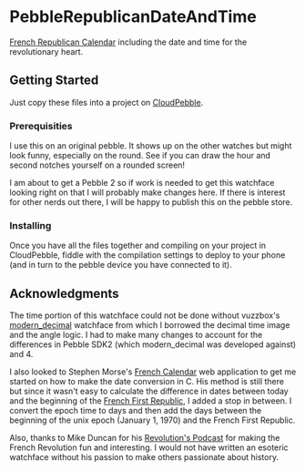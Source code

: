 # PebbleRepublicanDateAndTime
[French Republican Calendar](https://en.wikipedia.org/wiki/French_Republican_Calendar) including the date and time for the revolutionary heart.

## Getting Started
Just copy these files into a project on [CloudPebble](https://cloudpebble.net).

### Prerequisities
I use this on an original pebble. It shows up on the other watches but might look funny, especially on the round. See if you can draw the hour and second notches yourself on a rounded screen!

I am about to get a Pebble 2 so if work is needed to get this watchface looking right on that I will probably make changes here. If there is interest for other nerds out there, I will be happy to publish this on the pebble store.

### Installing
Once you have all the files together and compiling on your project in CloudPebble, fiddle with the compilation settings to deploy to your phone (and in turn to the pebble device you have connected to it).

## Acknowledgments
The time portion of this watchface could not be done without vuzzbox's [modern_decimal](https://github.com/vuzzbox/pebble/tree/master/modern_decimal) watchface from which I borrowed the decimal time image and the angle logic. I had to make many changes to account for the differences in Pebble SDK2 (which modern_decimal was developed against) and 4.

I also looked to Stephen Morse's [French Calendar](http://stevemorse.org/jcal/french.html) web application to get me started on how to make the date conversion in C. His method is still there but since it wasn't easy to calculate the difference in dates between today and the beginning of the [French First Republic](https://en.wikipedia.org/wiki/French_First_Republic), I added a stop in between. I convert the epoch time to days and then add the days between the beginning of the unix epoch (January 1, 1970) and the French First Republic.

Also, thanks to Mike Duncan for his [Revolution's Podcast](http://www.revolutionspodcast.com/) for making the French Revolution fun and interesting. I would not have written an esoteric watchface without his passion to make others passionate about history.

